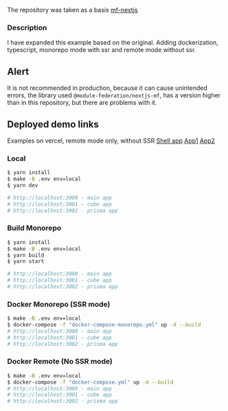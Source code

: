 
The repository was taken as a basis [mf-nextjs](https://github.com/schalela/mf-nextjs "mf-nextjs")

### Description 
I have expanded this example based on the original. 
Adding dockerization, typescript, monorepo mode with ssr and remote mode without ssr.

## Alert
It is not recommended in production, because it can cause unintended errors, 
the library used ``@module-federation/nextjs-mf``, has a version higher than 
in this repository, but there are problems with it.

## Deployed demo links
Examples on vercel, remote mode only, without SSR
[Shell app](https://mf-nextjs-psi.vercel.app/ "Shell app")
[App1](https://mf-nextjs-app1.vercel.app/ "App1")
[App2](https://mf-nextjs-app2.vercel.app/ "App2")


### Local
```sh
$ yarn install
$ make -B .env env=local
$ yarn dev

# http://localhost:3000 - main app
# http://localhost:3001 - cube app
# http://localhost:3002 - prisma app
```

### Build Monorepo
```sh
$ yarn install
$ make -B .env env=local
$ yarn build
$ yarn start

# http://localhost:3000 - main app
# http://localhost:3001 - cube app
# http://localhost:3002 - prisma app
```

### Docker Monorepo (SSR mode)
```sh
$ make -B .env env=local
$ docker-compose -f "docker-compose-monorepo.yml" up -d --build 
# http://localhost:3000 - main app
# http://localhost:3001 - cube app
# http://localhost:3002 - prisma app
```

### Docker Remote (No SSR mode)
```sh
$ make -B .env env=local
$ docker-compose -f "docker-compose.yml" up -d --build 
# http://localhost:3000 - main app
# http://localhost:3001 - cube app
# http://localhost:3002 - prisma app
```